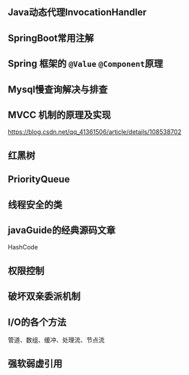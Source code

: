 ## Java动态代理InvocationHandler

## SpringBoot常用注解

## Spring 框架的 `@Value` `@Component`原理

## Mysql慢查询解决与排查

## MVCC 机制的原理及实现

https://blog.csdn.net/qq_41361506/article/details/108538702

## 红黑树

## PriorityQueue

## 线程安全的类

## javaGuide的经典源码文章

HashCode

## 权限控制

## 破坏双亲委派机制

## I/O的各个方法

管道、数组、缓冲、处理流、节点流

## 强软弱虚引用

